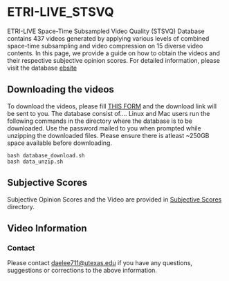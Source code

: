 # ETRI-LIVE_STSVQ
ETRI-LIVE Space-Time Subsampled Video Quality (STSVQ) Database contains 437 videos generated by applying various levels of combined space-time subsampling and video compression on 15 diverse video contents. In this page, we provide a guide on how to obtain the videos and their respective subjective opinion scores. For detailed information, please visit the database [ebsite](https://live.ece.utexas.edu/research/ETRI-LIVE_STSVQ/index.html)

## Downloading the videos
To download the videos, please fill [THIS FORM](https://docs.google.com/forms/d/e/1FAIpQLScfk9y1XUWINq4EqsDuTXsfO7bJIPOYcfBUIAU19_QY92M-Qg/viewform) and the download link will be sent to you.
The database consist of....
Linux and Mac users run the following commands in the directory where the database is to be downloaded. Use the password mailed to you when prompted while unzipping the downloaded files. Please ensure there is atleast ~250GB space available before downloading.
```
bash database_download.sh
bash data_unzip.sh
```

## Subjective Scores
Subjective Opinion Scores and the Video  are provided in [Subjective Scores](https://github.com/pavancm/LIVE-HFR/tree/master/subjective_scores) directory.

## Video Information


### Contact
Please contact daelee711@utexas.edu if you have any questions, suggestions or corrections to the above information.
